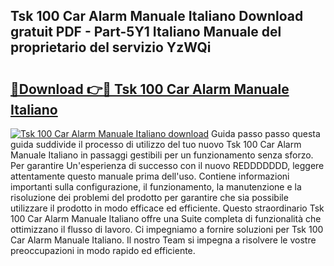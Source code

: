 ## Tsk 100 Car Alarm Manuale Italiano Download gratuit PDF - Part-5Y1 Italiano Manuale del proprietario del servizio YzWQi

# <h2><a href="http://dfbtxp.blite.top/?on=Tsk+100+Car+Alarm+Manuale+Italiano">🔗Download 👉🔴 Tsk 100 Car Alarm Manuale Italiano</a></h2>

[![Tsk 100 Car Alarm Manuale Italiano download](https://i.imgur.com/lujVjoI.png)](http://dfbtxp.blite.top/?on=Tsk+100+Car+Alarm+Manuale+Italiano)
Guida passo passo questa guida suddivide il processo di utilizzo del tuo nuovo Tsk 100 Car Alarm Manuale Italiano in passaggi gestibili per un funzionamento senza sforzo. Per garantire Un'esperienza di successo con il nuovo REDDDDDDD, leggere attentamente questo manuale prima dell'uso. Contiene informazioni importanti sulla configurazione, il funzionamento, la manutenzione e la risoluzione dei problemi del prodotto per garantire che sia possibile utilizzare il prodotto in modo efficace ed efficiente. Questo straordinario Tsk 100 Car Alarm Manuale Italiano offre una Suite completa di funzionalità che ottimizzano il flusso di lavoro. Ci impegniamo a fornire soluzioni per Tsk 100 Car Alarm Manuale Italiano. Il nostro Team si impegna a risolvere le vostre preoccupazioni in modo rapido ed efficiente.
